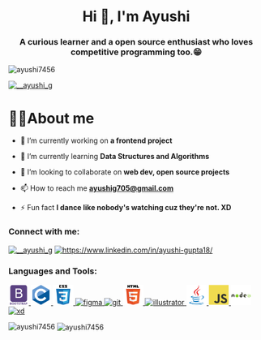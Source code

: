 <h1 align="center">Hi 👋, I'm Ayushi</h1>
<h3 align="center">A curious learner and a open source enthusiast who loves competitive programming too.😁</h3>

<p align="left"> <img src="https://komarev.com/ghpvc/?username=ayushi7456&label=Profile%20views&color=0e75b6&style=flat" alt="ayushi7456" /> </p>

<p align="left"> <a href="https://twitter.com/__ayushi_g" target="blank"><img src="https://img.shields.io/twitter/follow/__ayushi_g?logo=twitter&style=for-the-badge" alt="__ayushi_g" /></a> </p>

<h1 align="left">🙋‍♀️About me</h1>

- 🔭 I’m currently working on **a frontend project**

- 🌱 I’m currently learning **Data Structures and Algorithms**

- 👯 I’m looking to collaborate on **web dev, open source projects**

- 📫 How to reach me **ayushig705@gmail.com**

- ⚡ Fun fact **I dance like nobody's watching cuz they're not. XD**

<h3 align="left">Connect with me:</h3>
<p align="left">
<a href="https://twitter.com/__ayushi_g" target="blank"><img align="center" src="https://raw.githubusercontent.com/rahuldkjain/github-profile-readme-generator/master/src/images/icons/Social/twitter.svg" alt="__ayushi_g" height="30" width="40" /></a>
<a href="https://linkedin.com/in/https://www.linkedin.com/in/ayushi-gupta18/" target="blank"><img align="center" src="https://raw.githubusercontent.com/rahuldkjain/github-profile-readme-generator/master/src/images/icons/Social/linked-in-alt.svg" alt="https://www.linkedin.com/in/ayushi-gupta18/" height="30" width="40" /></a>
</p>

<h3 align="left">Languages and Tools:</h3>
<p align="left"> <a href="https://getbootstrap.com" target="_blank"> <img src="https://raw.githubusercontent.com/devicons/devicon/master/icons/bootstrap/bootstrap-plain-wordmark.svg" alt="bootstrap" width="40" height="40"/> </a> <a href="https://www.cprogramming.com/" target="_blank"> <img src="https://raw.githubusercontent.com/devicons/devicon/master/icons/c/c-original.svg" alt="c" width="40" height="40"/> </a> <a href="https://www.w3schools.com/css/" target="_blank"> <img src="https://raw.githubusercontent.com/devicons/devicon/master/icons/css3/css3-original-wordmark.svg" alt="css3" width="40" height="40"/> </a> <a href="https://www.figma.com/" target="_blank"> <img src="https://www.vectorlogo.zone/logos/figma/figma-icon.svg" alt="figma" width="40" height="40"/> </a> <a href="https://git-scm.com/" target="_blank"> <img src="https://www.vectorlogo.zone/logos/git-scm/git-scm-icon.svg" alt="git" width="40" height="40"/> </a> <a href="https://www.w3.org/html/" target="_blank"> <img src="https://raw.githubusercontent.com/devicons/devicon/master/icons/html5/html5-original-wordmark.svg" alt="html5" width="40" height="40"/> </a> <a href="https://www.adobe.com/in/products/illustrator.html" target="_blank"> <img src="https://www.vectorlogo.zone/logos/adobe_illustrator/adobe_illustrator-icon.svg" alt="illustrator" width="40" height="40"/> </a> <a href="https://www.java.com" target="_blank"> <img src="https://raw.githubusercontent.com/devicons/devicon/master/icons/java/java-original.svg" alt="java" width="40" height="40"/> </a> <a href="https://developer.mozilla.org/en-US/docs/Web/JavaScript" target="_blank"> <img src="https://raw.githubusercontent.com/devicons/devicon/master/icons/javascript/javascript-original.svg" alt="javascript" width="40" height="40"/> </a> <a href="https://nodejs.org" target="_blank"> <img src="https://raw.githubusercontent.com/devicons/devicon/master/icons/nodejs/nodejs-original-wordmark.svg" alt="nodejs" width="40" height="40"/> </a> <a href="https://www.adobe.com/products/xd.html" target="_blank"> <img src="https://cdn.worldvectorlogo.com/logos/adobe-xd.svg" alt="xd" width="40" height="40"/> </a> </p>

<p><img align="left" src="https://github-readme-stats.vercel.app/api/top-langs?username=ayushi7456&show_icons=true&locale=en&layout=compact" alt="ayushi7456" /></p>

<p>&nbsp;<img align="center" src="https://github-readme-stats.vercel.app/api?username=ayushi7456&show_icons=true&locale=en" alt="ayushi7456" /></p>

